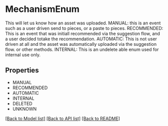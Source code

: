 # MechanismEnum

This will let us know how an asset was uploaded.  MANUAL: this is an event such as a user driven send to pieces, or a paste to pieces.  RECOMMENDED: This is an event that was initiall recommended via the suggestion flow, and a user decided totake the recommendation.  AUTOMATIC: This is not user driven at all and the asset was automatically uploaded via the suggestion flow. or other methods.  INTERNAL: This is an undelete able enum used for internal use only.

## Properties
- MANUAL
- RECOMMENDED
- AUTOMATIC
- INTERNAL
- DELETED
- UNKNOWN

[[Back to Model list]](../README.md#documentation-for-models) [[Back to API list]](../README.md#documentation-for-api-endpoints) [[Back to README]](../README.md)


